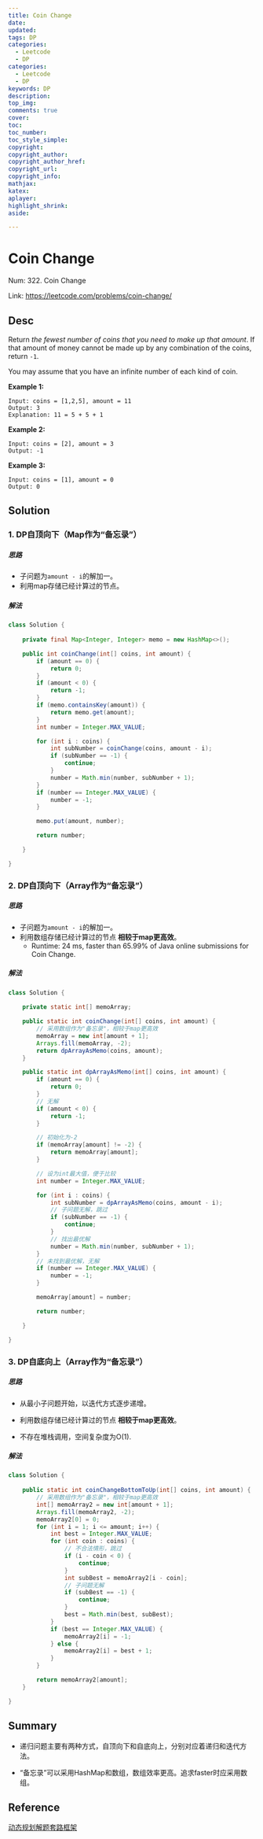 ```yaml
---
title: Coin Change
date: 
updated:
tags: DP
categories: 
  - Leetcode 
  - DP
categories: 
  - Leetcode
  - DP
keywords: DP
description:
top_img:
comments: true
cover:
toc:
toc_number:
toc_style_simple:
copyright:
copyright_author:
copyright_author_href:
copyright_url:
copyright_info:
mathjax:
katex:
aplayer:
highlight_shrink:
aside:

---
```


# Coin Change

Num: 322. Coin Change

Link: https://leetcode.com/problems/coin-change/



## Desc

Return *the fewest number of coins that you need to make up that amount*. If that amount of money cannot be made up by any combination of the coins, return `-1`.

You may assume that you have an infinite number of each kind of coin.

 

**Example 1:**

```
Input: coins = [1,2,5], amount = 11
Output: 3
Explanation: 11 = 5 + 5 + 1
```

**Example 2:**

```
Input: coins = [2], amount = 3
Output: -1
```

**Example 3:**

```
Input: coins = [1], amount = 0
Output: 0
```

 

## Solution

### 1. DP自顶向下（Map作为“备忘录”）

##### 思路

- 子问题为`amount - i`的解加一。
- 利用map存储已经计算过的节点。



##### 解法 

```java
class Solution {
  
    private final Map<Integer, Integer> memo = new HashMap<>();

    public int coinChange(int[] coins, int amount) {
        if (amount == 0) {
            return 0;
        }
        if (amount < 0) {
            return -1;
        }
        if (memo.containsKey(amount)) {
            return memo.get(amount);
        }
        int number = Integer.MAX_VALUE;

        for (int i : coins) {
            int subNumber = coinChange(coins, amount - i);
            if (subNumber == -1) {
                continue;
            }
            number = Math.min(number, subNumber + 1);
        }
        if (number == Integer.MAX_VALUE) {
            number = -1;
        }

        memo.put(amount, number);

        return number;

    }

}
```

   



### 2. DP自顶向下（Array作为“备忘录”）

##### 思路

- 子问题为`amount - i`的解加一。
- 利用数组存储已经计算过的节点  **相较于map更高效**。
  - Runtime: 24 ms, faster than 65.99% of Java online submissions for Coin Change.



##### 解法 

```java
class Solution {
  
    private static int[] memoArray;

    public static int coinChange(int[] coins, int amount) {
        // 采用数组作为"备忘录"，相较于map更高效
        memoArray = new int[amount + 1];
        Arrays.fill(memoArray, -2);
        return dpArrayAsMemo(coins, amount);
    }

    public static int dpArrayAsMemo(int[] coins, int amount) {
        if (amount == 0) {
            return 0;
        }
        // 无解
        if (amount < 0) {
            return -1;
        }

        // 初始化为-2
        if (memoArray[amount] != -2) {
            return memoArray[amount];
        }

        // 设为int最大值，便于比较
        int number = Integer.MAX_VALUE;

        for (int i : coins) {
            int subNumber = dpArrayAsMemo(coins, amount - i);
            // 子问题无解，跳过
            if (subNumber == -1) {
                continue;
            }
            // 找出最优解
            number = Math.min(number, subNumber + 1);
        }
        // 未找到最优解，无解
        if (number == Integer.MAX_VALUE) {
            number = -1;
        }

        memoArray[amount] = number;

        return number;

    }

}
```



### 3. DP自底向上（Array作为“备忘录”）

##### 思路

- 从最小子问题开始，以迭代方式逐步递增。
- 利用数组存储已经计算过的节点  **相较于map更高效**。

- 不存在堆栈调用，空间复杂度为O(1).

##### 解法 

```java
class Solution {
  
    public static int coinChangeBottomToUp(int[] coins, int amount) {
        // 采用数组作为"备忘录"，相较于map更高效
        int[] memoArray2 = new int[amount + 1];
        Arrays.fill(memoArray2, -2);
        memoArray2[0] = 0;
        for (int i = 1; i <= amount; i++) {
            int best = Integer.MAX_VALUE;
            for (int coin : coins) {
                // 不合法情形，跳过
                if (i - coin < 0) {
                    continue;
                }
                int subBest = memoArray2[i - coin];
                // 子问题无解
                if (subBest == -1) {
                    continue;
                }
                best = Math.min(best, subBest);
            }
            if (best == Integer.MAX_VALUE) {
                memoArray2[i] = -1;
            } else {
                memoArray2[i] = best + 1;
            }
        }

        return memoArray2[amount];
    }

}
```





## Summary

- 递归问题主要有两种方式，自顶向下和自底向上，分别对应着递归和迭代方法。

- “备忘录”可以采用HashMap和数组，数组效率更高。追求faster时应采用数组。

  



## Reference

[动态规划解题套路框架](https://labuladong.github.io/algo/1/4/)